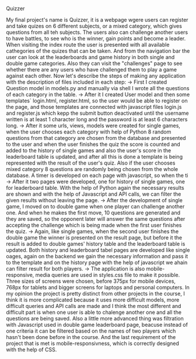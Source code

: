   Quizzer

  My final project's name is Quizzer, it is a webpage wgere users can register and 
take quizes on 6 different subjects, or a mixed category, which gives questions 
from all teh subjects. The users also can challenge another users to have battles, 
to see who is the winner, gain points and become a leader.
  When visiting the index route the user is presented with all available cathegories
of the quizes that can be taken. And from the navigation bar the user can look at 
the leaderboards and game history in both single and double game categories. Also 
they can visit the "challenges" page to see whether there are any users who have 
challenged them to play a game against each other.
  Now let's describe the steps of making any application with the description of 
files included in each step:
  -> First I created Question model in models.py and manually via shell I wrote all
the questions of each category in the table.
  -> After it I created User model and then some templates` login.html, 
register.html, so the user would be able to register on the page, and those 
templates are connected with javascript files login.js and register.js which kepp
the submit button deactivated until the username written is at least 1 character 
long and the password is at least 6 characters long.
  -> After it some urls, views, models were created for single games, when the user
chooses each category with help of Python 8 random questions from that category are 
chosen from the database and presented to the user and when the user finishes the 
quiz the score is counted and added to the history of single games and also the 
user's score in the leaderboard table is updated, and after all this is done a 
template is being represented with the result of the user's quiz. Also if the user 
chooses mixed category 8 questions are randomly being chosen from the whole 
database. A timer is developed on each page with javascript, so when the ti
  -> After it two pages were developed, one for history of single games, one for
leaderboard table. With the help of Python again the necessary results are shown 
and with the help of Javascript and API calls, we can filter the given results 
without leaving the page.
  -> After the development of single game, I moved on to double game when one 
player can challenge another one. And when he makes the first move, 10 questions
are generated and they are saved, so the opponent later will answer the same 
questions after accepting the challenge which is being made when the first user
finishes the quiz.
  -> Again, like single games, when the second user finishes the double game the
winner is presented on the result page, but before it the result is added to double
games' history table and the leaderboard table is updated. Both history and 
leaderboard tabel pages are developed like single oages, again on the backend we
gain the necessary information and pass it to the template and on the history page
with the help of javascript we ahain can filter result for both players.
  -> The application is also mobile-responsive, media queries are used in styles.css
file to make it possible. Three sizes of screens were chosen, before 375px for 
mobile devices, 768px for tablets and bigger screens for laptops and personal 
computers.
  In my opinion the project is pretty distinct from other projects in the course, 
I think it is more complicated because it uses more difficult models, more difficult
queries and API calls are made and I think the most different and difficult part is
when one user is able to chalenge another one and all the questions are being saved.
Also a little more advanced thing was filtration with Javascript used in double game
leaderboard page, beacuse instead of one criteria it can be filtered based on the 
names of two players which hasn't been done before in the course. And the last requirement of the project that is met is mobile-responsivness, which is correctly
designed with the help of CSS.
 
  
  